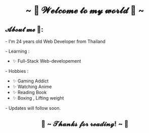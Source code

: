 <h1 align="center">~ 💖 𝓦𝓮𝓵𝓬𝓸𝓶𝓮 𝓽𝓸 𝓶𝔂 𝔀𝓸𝓻𝓵𝓭 💖 ~</h1>
<div align="center" dir="auto">
    <animated-image data-catalyst style="float: right;">
        <a target="_blank" rel="noopener noreferrer nofollow" href="https://github.com/namensy/my-profile/blob/main/tokyo.gif" data-target="animated-image.originalLink" hidden=""><img src="https://github.com/namensy/my-profile/blob/main/tokyo.gif" align="center"></a>
    </animated-image>
</div>
<h2> 𝓐𝓫𝓸𝓾𝓽 𝓶𝓮  💬: </h2>
<p>- I'm 24 years old Web Developer from Thailand</p>
<p>- Learning :</p>
<ul>
    <li>✨ Full-Stack Web-developement </li>
</ul>
<p>- Hobbies :</p>
<ul>
    <li>✨ Gaming Addict</li>
    <li>✨ Watching Anime</li>
    <li>✨ Reading Book</li>
    <li>✨ Boxing , Lifting weight</li>
</ul>
<p>- Updates will follow soon. </p>


<h2 align="center">💖 ~ 𝓣𝓱𝓪𝓷𝓴𝓼 𝓯𝓸𝓻 𝓻𝓮𝓪𝓭𝓲𝓷𝓰! ~ 💖</h2>
<div align="center" dir="auto">
    <animated-image data-catalyst style="float: right;">
        <a target="_blank" rel="noopener noreferrer nofollow" href="https://github.com/namensy/my-profile/blob/main/anime.gif" data-target="animated-image.originalLink" hidden=""><img src="https://github.com/namensy/my-profile/blob/main/anime.gif" align="center"></a>
    </animated-image>
</div>
<!--
**namensy/namensy** is a ✨ _special_ ✨ repository because its `README.md` (this file) appears on your GitHub profile.

Here are some ideas to get you started:

- 🔭 I’m currently working on ...
- 🌱 I’m currently learning ...
- 👯 I’m looking to collaborate on ...
- 🤔 I’m looking for help with ...
- 💬 Ask me about ...
- 📫 How to reach me: ...
- 😄 Pronouns: ...
- ⚡ Fun fact: ...
-->
